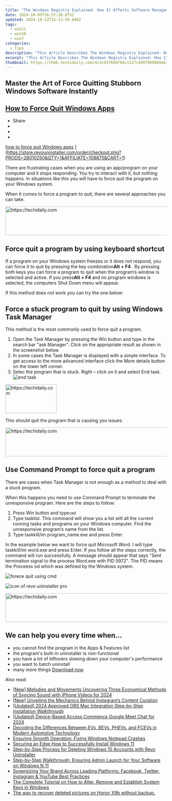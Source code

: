 ```yaml
---
title: "The Windows Registry Explained: How It Affects Software Management"
date: 2024-10-05T16:57:38.875Z
updated: 2024-10-12T16:13:59.046Z
tags:
  - win11
  - win10
  - win7
categories:
  - tips
description: "This Article Describes The Windows Registry Explained: How It Affects Software Management"
excerpt: "This Article Describes The Windows Registry Explained: How It Affects Software Management"
thumbnail: https://thmb.techidaily.com/4c3c65f6b07b6c1127c499f9b9889ab3244702ce710d3692e68eb1f54ab083aa.jpg
---
```


## Master the Art of Force Quitting Stubborn Windows Software Instantly

## [How to Force Quit Windows Apps](https://store.revouninstaller.com/order/checkout.php?PRODS=28010250&QTY=1&AFFILIATE=108875&CART=1)

* Share
* [](http://www.facebook.com/share.php?u=https://www.revouninstaller.com/blog/how-to-force-quit-windows-apps/&title=How+to+Force+Quit+Windows+Apps)
* [](https://twitter.com/intent/tweet?text=How+to+Force+Quit+Windows+Apps&url=https://www.revouninstaller.com/blog/how-to-force-quit-windows-apps/ "Click to share on Twitter")
* [](https://store.revouninstaller.com/order/checkout.php?PRODS=28010250&QTY=1&AFFILIATE=108875&CART=1)

[how to force quit Windows apps](https://f057a20f961f56a72089-b74530d2d26278124f446233f95622ef.ssl.cf1.rackcdn.com/site/blog/force-quit/how-to-force-quit-windows-apps-cover.jpg) ](https://store.revouninstaller.com/order/checkout.php?PRODS=28010250&QTY=1&AFFILIATE=108875&CART=1)

 There are frustrating cases when you are using an app/program on your computer and it stops responding. You try to interact with it, but nothing happens. In situations like this you will have to force quit the program on your Windows system.

 When it comes to force a program to quit, there are several approaches you can take.

<!-- affiliate ads begin -->
<a href="https://appsumo.8odi.net/c/5597632/2151872/7443" target="_top" id="2151872">
  <img src="//a.impactradius-go.com/display-ad/7443-2151872" border="0" alt="https://techidaily.com" width="728" height="90"/>
</a>
<img height="0" width="0" src="https://appsumo.8odi.net/i/5597632/2151872/7443" style="position:absolute;visibility:hidden;" border="0" />
<!-- affiliate ads end -->

## Force quit a program by using keyboard shortcut

 If a program on your Windows system freezes or it does not respond, you can force it to quit by pressing the key combination**Alt + F4** . By pressing both keys you can force a program to quit when the program’s window is selected and active. If you press**Alt + F4** and no program windows is selected, the computers Shut Down menu will appear.

If this method does not work you can try the one below:

## Force a stuck program to quit by using Windows Task Manager

This method is the most commonly used to force quit a program.

1. Open the Task Manager by pressing the Win button and type in the search bar "ask Manager". Click on the appropriate result as shown in the screenshot below.
2. In some cases the Task Manager is displayed with a simple interface. To get access to the more advanced interface click the More details button on the lower left corner.
3. Selec the program that is stuck. Right – click on it and select End task.  
![end task](https://f057a20f961f56a72089-b74530d2d26278124f446233f95622ef.ssl.cf1.rackcdn.com/site%2Fblog%2Fforce-quit%2Fforce-a-stuck-program-to-quit-by-using-windows-task-manager.jpg)

<!-- affiliate ads begin -->
<a href="https://aligracehair.sjv.io/c/5597632/2135410/19272" target="_top" id="2135410">
  <img src="//a.impactradius-go.com/display-ad/19272-2135410" border="0" alt="https://techidaily.com" width="160" height="90"/>
</a>
<img height="0" width="0" src="https://aligracehair.sjv.io/i/5597632/2135410/19272" style="position:absolute;visibility:hidden;" border="0" />
<!-- affiliate ads end -->

This should quit the program that is causing you issues.

<!-- affiliate ads begin -->
<a href="https://appsumo.8odi.net/c/5597632/2123734/7443" target="_top" id="2123734">
  <img src="//a.impactradius-go.com/display-ad/7443-2123734" border="0" alt="https://techidaily.com" width="728" height="90"/>
</a>
<img height="0" width="0" src="https://appsumo.8odi.net/i/5597632/2123734/7443" style="position:absolute;visibility:hidden;" border="0" />
<!-- affiliate ads end -->

## Use Command Prompt to force quit a program

 There are cases when Task Manager is not enough as a method to deal with a stuck program.

 When this happens you need to use Command Prompt to terminate the unresponsive program. Here are the steps to follow:

1. Press Win button and type`cmd`
2. Type tasklist. This command will show you a list witl all the current running tasks and programs on your Windows computer. Find the unresponsive program’s name from the list.
3. Type taskkill/im program\_name.exe and press Enter.

 In the example below we want to force quit Microsoft Word. I will type taskkill/im word.exe and press Enter. If you follow all the steps correctly, the command will run successfully. A message should appear that says "Sent termination signal to the process Word.exe with PID 5972". The PID means the Proceess od which was defined by the Windows system.

![forece quit using cmd](https://f057a20f961f56a72089-b74530d2d26278124f446233f95622ef.ssl.cf1.rackcdn.com/site%2Fblog%2Fforce-quit%2Fuse-command-prompt-to-force-quit-a-program.jpg)

![icon of revo uninstaller pro](https://f057a20f961f56a72089-b74530d2d26278124f446233f95622ef.ssl.cf1.rackcdn.com/site/icons/rup5-64.png)

<!-- affiliate ads begin -->
<a href="https://appsumo.8odi.net/c/5597632/2144274/7443" target="_top" id="2144274">
  <img src="//a.impactradius-go.com/display-ad/7443-2144274" border="0" alt="https://techidaily.com" width="600" height="90"/>
</a>
<img height="0" width="0" src="https://appsumo.8odi.net/i/5597632/2144274/7443" style="position:absolute;visibility:hidden;" border="0" />
<!-- affiliate ads end -->

## We can help you every time when…

* you cannot find the program in the Apps & Features list
* the program's built-in uninstaller is non-functional
* you have a lot of leftovers slowing down your computer's performance
* you want to batch uninstall
* many more things
[Download now](https://store.revouninstaller.com/order/checkout.php?PRODS=28010250&QTY=1&AFFILIATE=108875&CART=1)

<ins class="adsbygoogle"
     style="display:block"
     data-ad-format="autorelaxed"
     data-ad-client="ca-pub-7571918770474297"
     data-ad-slot="1223367746"></ins>

<ins class="adsbygoogle"
     style="display:block"
     data-ad-client="ca-pub-7571918770474297"
     data-ad-slot="8358498916"
     data-ad-format="auto"
     data-full-width-responsive="true"></ins>

<span class="atpl-alsoreadstyle">Also read:</span>
<div><ul>
<li><a href="https://fox-blue.techidaily.com/new-melodies-and-movements-uncovering-three-economical-methods-of-syncing-sound-with-iphone-videos-for-2024/"><u>[New] Melodies and Movements Uncovering Three Economical Methods of Syncing Sound with iPhone Videos for 2024</u></a></li>
<li><a href="https://instagram-videos.techidaily.com/new-unveiling-the-mechanics-behind-instagrams-content-curation/"><u>[New] Unveiling the Mechanics Behind Instagram’s Content Curation</u></a></li>
<li><a href="https://video-screen-grab.techidaily.com/updated-2024-approved-obs-mac-integration-step-by-step-installation-walkthrough/"><u>[Updated] 2024 Approved OBS Mac Integration Step-by-Step Installation Walkthrough</u></a></li>
<li><a href="https://screen-recording.techidaily.com/updated-device-based-access-commence-google-meet-chat-for-2024/"><u>[Updated] Device-Based Access Commence Google Meet Chat for 2024</u></a></li>
<li><a href="https://techtrends.techidaily.com/decoding-the-differences-between-evs-bevs-phevs-and-fcevs-in-modern-automotve-technology/"><u>Decoding the Differences Between EVs, BEVs, PHEVs, and FCEVs in Modern Automotve Technology</u></a></li>
<li><a href="https://win11-tips.techidaily.com/ensuring-smooth-operation-fixing-windows-notepad-crashes/"><u>Ensuring Smooth Operation: Fixing Windows Notepad Crashes</u></a></li>
<li><a href="https://extra-hints.techidaily.com/securing-an-edge-how-to-successfully-install-windows-11/"><u>Securing an Edge How to Successfully Install Windows 11</u></a></li>
<li><a href="https://win-forum.techidaily.com/step-by-step-process-for-deleting-windows-10-accounts-with-revo-uninstaller/"><u>Step-by-Step Process for Deleting Windows 10 Accounts with Revo Uninstaller</u></a></li>
<li><a href="https://win-forum.techidaily.com/step-by-step-walkthrough-ensuring-admin-launch-for-your-software-on-windows-n-11/"><u>Step-by-Step Walkthrough: Ensuring Admin Launch for Your Software on Windows N 11</u></a></li>
<li><a href="https://win-forum.techidaily.com/synergizing-your-brand-across-leading-platforms-facebook-twitter-instagram-and-youtube-best-practices/"><u>Synergizing Your Brand Across Leading Platforms: Facebook, Twitter, Instagram & YouTube Best Practices</u></a></li>
<li><a href="https://win-forum.techidaily.com/the-complete-tutorial-on-how-to-alter-remove-and-establish-system-keys-in-windows/"><u>The Complete Tutorial on How to Alter, Remove and Establish System Keys in Windows</u></a></li>
<li><a href="https://techidaily.com/the-way-to-recover-deleted-pictures-on-honor-x9b-without-backup-by-fonelab-android-recover-pictures/"><u>The way to recover deleted pictures on Honor X9b without backup.</u></a></li>
</ul></div>

